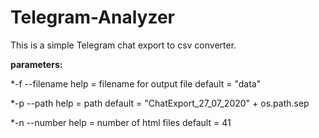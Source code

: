 # Telegram-Analyzer

This is a simple Telegram chat export to csv converter.


**parameters:**

  *-f   --filename    help = filename for output file     default = "data"
  
  *-p   --path        help = path                         default = "ChatExport_27_07_2020" + os.path.sep
  
  *-n   --number      help = number of html files         default = 41
